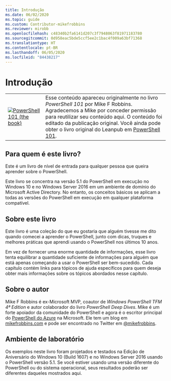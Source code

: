 ```yaml
---
title: Introdução
ms.date: 06/02/2020
ms.topic: guide
ms.custom: Contributor-mikefrobbins
ms.reviewer: mirobb
ms.openlocfilehash: c48340b2fa6141d207c3f7948063f81971183780
ms.sourcegitcommit: 0d958eac5bde5ccf5ee2c1bac4f009a63bf71368
ms.translationtype: HT
ms.contentlocale: pt-BR
ms.lasthandoff: 06/05/2020
ms.locfileid: "84438217"
---
```

# <a name="introduction"></a>Introdução

<table>
  <tr><td>
  <a href="https://leanpub.com/powershell101">
  <img src="media/powershell101-150x194.png" alt="PowerShell 101 (the book)" />
  </a>
  </td>
  <td colspan=2>
Esse conteúdo apareceu originalmente no livro <em>PowerShell 101</em> por Mike F Robbins. Agradecemos a Mike por conceder permissão para reutilizar seu conteúdo aqui. O conteúdo foi editado da publicação original. Você ainda pode obter o livro original do Leanpub em <a href="https://leanpub.com/powershell101">PowerShell 101</a>.
  </td></tr>
</table>

## <a name="who-is-this-book-for"></a>Para quem é este livro?

Este é um livro de nível de entrada para qualquer pessoa que queira aprender sobre o PowerShell.

Este livro se concentra na versão 5.1 do PowerShell em execução no Windows 10 e no Windows Server 2016 em um ambiente de domínio do Microsoft Active Directory. No entanto, os conceitos básicos se aplicam a todas as versões do PowerShell em execução em qualquer plataforma compatível.

## <a name="about-this-book"></a>Sobre este livro

Este livro é uma coleção do que eu gostaria que alguém tivesse me dito quando comecei a aprender o PowerShell, junto com dicas, truques e melhores práticas que aprendi usando o PowerShell nos últimos 10 anos.

Em vez de fornecer uma enorme quantidade de informações, esse livro tenta equilibrar a quantidade suficiente de informações para alguém que está apenas começando a usar o PowerShell ser bem-sucedido. Cada capítulo contém links para tópicos de ajuda específicos para quem deseja obter mais informações sobre os tópicos abordados nesse capítulo.

## <a name="about-the-author"></a>Sobre o autor

Mike F Robbins é ex-Microsoft MVP, coautor de _Windows PowerShell TFM 4ª Edition_ e autor colaborador do livro _PowerShell Deep Dives_. Mike é um forte apoiador da comunidade do PowerShell e agora é o escritor principal do [PowerShell do Azure][] na Microsoft. Ele tem um blog em [mikefrobbins.com][] e pode ser encontrado no Twitter em [@mikefrobbins][].

## <a name="lab-environment"></a>Ambiente de laboratório

Os exemplos neste livro foram projetados e testados na Edição de Aniversário do Windows 10 (Build 1607) e no Windows Server 2016 usando o PowerShell versão 5.1. Se você estiver usando uma versão diferente do PowerShell ou do sistema operacional, seus resultados poderão ser diferentes daqueles mostrados aqui.

<!-- link references -->
[@mikefrobbins]: https://twitter.com/mikefrobbins
[mikefrobbins.com]: http://mikefrobbins.com/
[PowerShell 101]: https://leanpub.com/powershell101
[PowerShell do Azure]: /powershell/azure
